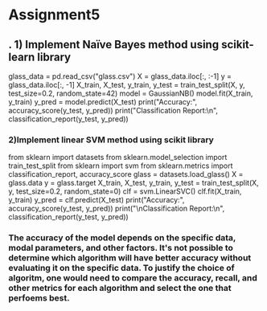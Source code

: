 # Assignment5
## . 1) Implement Naïve Bayes method using scikit-learn library
     

glass_data = pd.read_csv("glass.csv")
X = glass_data.iloc[:, :-1]
y = glass_data.iloc[:, -1]
X_train, X_test, y_train, y_test = train_test_split(X, y, test_size=0.2, random_state=42)
model = GaussianNB()
model.fit(X_train, y_train)
y_pred = model.predict(X_test)
print("Accuracy:", accuracy_score(y_test, y_pred))
print("Classification Report:\n", classification_report(y_test, y_pred))




### 2)Implement linear SVM method using scikit library
from sklearn import datasets
from sklearn.model_selection import train_test_split
from sklearn import svm
from sklearn.metrics import classification_report, accuracy_score
glass = datasets.load_glass()
X = glass.data
y = glass.target
X_train, X_test, y_train, y_test = train_test_split(X, y, test_size=0.2, random_state=0)
clf = svm.LinearSVC()
clf.fit(X_train, y_train)
y_pred = clf.predict(X_test)
print("Accuracy:", accuracy_score(y_test, y_pred))
print("\nClassification Report:\n", classification_report(y_test, y_pred))

### The accuracy of the model depends on the specific data, modal parameters, and other factors. It's not possible to determine which algorithm will have better accuracy without evaluating it on the specific data. To justify the choice of algoritm, one would need to compare the accuracy, recall, and other metrics for each algorithm and select the one that perfoems best.
